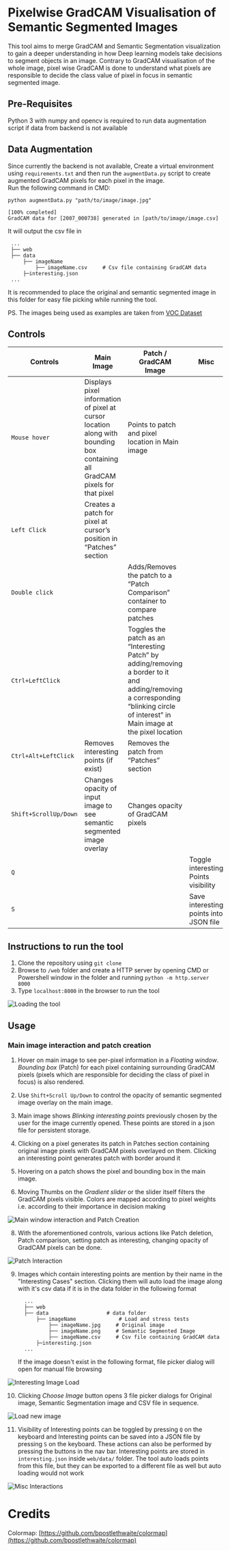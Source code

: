
# Pixelwise GradCAM Visualisation of Semantic Segmented Images

This tool aims to merge GradCAM and Semantic Segmentation visualization to gain a deeper understanding in how Deep learning models take decisions to segment objects in an image. Contrary to GradCAM visualisation of the whole image, pixel wise GradCAM is done to understand what pixels are responsible to decide the class value of pixel in focus in semantic segmented image.

## Pre-Requisites
Python 3 with numpy and opencv is required to run data augmentation script if data from backend is not available

## Data Augmentation
Since currently the backend is not available, Create a virtual environment using `requirements.txt` and then run the `augmentData.py` script to create augmented GradCAM pixels for each pixel in the image.  
Run the following command in CMD:

    python augmentData.py "path/to/image/image.jpg"
        
	[100% completed]
    GradCAM data for [2007_000738] generated in [path/to/image/image.csv]

    
 It will output the csv file in 

     ...
	 ├── web
     ├── data                  	
         ├── imageName          	
             ├── imageName.csv     # Csv file containing GradCAM data
         ├─interesting.json
     ...

It is recommended to place the original and semantic segmented image in this folder for easy file picking while running the tool.

PS. The images being used as examples are taken from [VOC Dataset](http://host.robots.ox.ac.uk/pascal/VOC/voc2012/index.html)
## Controls

| Controls                  | Main Image                                                                                                                  | Patch / GradCAM Image                                                                                                                                                               | Misc                                   |
|---------------------------|-----------------------------------------------------------------------------------------------------------------------------|-------------------------------------------------------------------------------------------------------------------------------------------------------------------------------------|----------------------------------------|
| `Mouse hover`             | Displays pixel information of pixel at cursor location along with bounding box containing all GradCAM pixels for that pixel | Points to patch and pixel location in Main image                                                                                                                                    |                                        |
| `Left Click`              | Creates a patch for pixel at cursor’s position in “Patches” section                                                         |                                                                                                                                                                                     |                                        |
| `Double click`            |                                                                                                                             | Adds/Removes the patch to a “Patch Comparison” container to compare patches                                                                                                         |                                        |
| `Ctrl+LeftClick`       |                                                                                                                             | Toggles the patch as an “Interesting Patch” by adding/removing a border to it and adding/removing a corresponding “blinking circle of interest” in Main image at the pixel location |                                        |
| `Ctrl+Alt+LeftClick` | Removes interesting points (if exist)                                                                                                                            | Removes the patch from “Patches” section                                                                                                                                            |                                        |
| `Shift+ScrollUp/Down`  | Changes opacity of input image to see semantic segmented image overlay                                                      | Changes opacity of GradCAM pixels                                                                                                                                                   |                                        |
| `Q`                       |                                                                                                                             |                                                                                                                                                                                     | Toggle interesting Points visibility   |
| `S`                       |                                                                                                                             |                                                                                                                                                                                     | Save interesting points into JSON file |

 
## Instructions to run the tool
1. Clone the repository using `git clone`
2. Browse to `/web` folder and create a HTTP server by opening CMD or Powershell window in the folder and running `python -m http.server 8000`
3. Type `localhost:8000` in the browser to run the tool

![Loading the tool](forReadme/1_loadTool.gif)

## Usage
### Main image interaction and patch creation
1. Hover on main image to see per-pixel information in a *Floating window*. *Bounding box* (Patch) for each pixel containing surrounding GradCAM pixels (pixels which are responsible for deciding the class of pixel in focus) is also rendered.

2. Use `Shift+Scroll Up/Down` to control the opacity of semantic segmented image overlay on the main image.

3. Main image shows *Blinking interesting points* previously chosen by the user for the image currently opened. These points are stored in a json file for persistent storage.

5. Clicking on a pixel generates its patch in Patches section containing original image pixels with GradCAM pixels overlayed on them.  Clicking an interesting point generates patch with border around it

6. Hovering on a patch shows the pixel and bounding box in the main image.

7. Moving Thumbs on the *Gradient slider* or the slider itself filters the GradCAM pixels visible. Colors are mapped according to pixel weights i.e. according to their importance in decision making

![Main window interaction and Patch Creation](forReadme/2_mainWindowAndPatch.gif)

8. With the aforementioned controls, various actions like Patch deletion, Patch comparison, setting patch as interesting, changing opacity of GradCAM pixels can be done.

![Patch Interaction](forReadme/3_patchInteraction.gif)

9. Images which contain interesting points are mention by their name in the "Interesting Cases" section. Clicking them will auto load the image along with it's csv data if it is in the data folder in the following format
	 
		 ...
		 ├── web
	     ├── data                  	# data folder
	         ├── imageName          	# Load and stress tests
	             ├── imageName.jpg     # Original image
	             ├── imageName.png     # Semantic Segmented Image
	             ├── imageName.csv     # Csv file containing GradCAM data
	         ├─interesting.json
	     ...
	  If the image doesn't exist in the following format, file picker dialog will open for manual file browsing

![Interesting Image Load](forReadme/4_interestingImageLoad.gif)

10. Clicking *Choose Image* button opens 3 file picker dialogs for Original image, Semantic Segmentation image and CSV file in sequence.

![Load new image](forReadme/5_LoadNewImage.gif)

11. Visibility of Interesting points can be toggled by pressing `Q` on the keyboard and Interesting points can be saved into a JSON file by pressing `S` on the keyboard. These actions can also be performed by pressing the buttons in the nav bar. Interesting points are stored in `interesting.json` inside `web/data/` folder. The tool auto loads points from this file, but they can be exported to a  different file as well but auto loading would not work

![Misc Interactions](forReadme/6_miscInteraction.gif)


# Credits
Colormap: [https://github.com/bpostlethwaite/colormap](https://github.com/bpostlethwaite/colormap)
